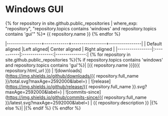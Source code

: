 # Windows GUI

{% for repository in site.github.public_repositories | where_exp: "repository", "repository.topics contains 'windows' and repository.topics contains 'gui'" %}* {{ repository.name }}
{% endfor %}



|-----------------+------------+-----------------+----------------|
| Default aligned |Left aligned| Center aligned  | Right aligned  |
|-----------------|:-----------|:---------------:|---------------:|
{% for repository in site.github.public_repositories %}{% if repository.topics contains 'windows' and repository.topics contains 'gui'%}| [{{ repository.name }}]({{ repository.html_url }}) | ![downloads](https://img.shields.io/github/downloads/{{ repository.full_name }}/total.svg?maxAge=2592000&label=) | ![release](https://img.shields.io/github/release/{{ repository.full_name }}.svg?maxAge=2592000&label=) | ![commits-since](https://img.shields.io/github/commits-since/{{ repository.full_name }}/latest.svg?maxAge=2592000&label=) | {{ repository.description }} |{% else %}| |{% endif %}
{% endfor %}

